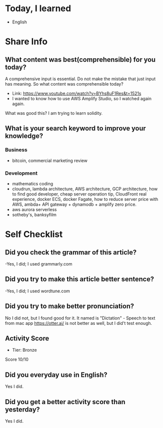 # Today, I learned 
- English

# Share Info
## What content was best(comprehensible) for you today?
A comprehensive input is essential. 
Do not make the mistake that just input has meaning.
So what content was comprehensible today?
- Link: https://www.youtube.com/watch?v=BYhs8uF1Res&t=1521s
- I wanted to know how to use AWS Amplify Studio, so I watched again again.
 
What was good this?
I am trying to learn solidity.

## What is your search keyword to improve your knowledge?
### Business
- bitcoin, commercial marketing review 

### Development
- mathematics coding
- cloudrun, lambda architecture, AWS architecture, GCP architecture, how to find good developer, cheap server operation tip, CloudFront real experience, docker ECS, docker Fagate, how to reduce server price with AWS, ambda+ API gateway + dynamodb + amplify zero price.
- aws aurora serverless
- sotheby's, banksyfilm

# Self Checklist
## Did you check the grammar of this article?
-Yes, I did; I used grammarly.com 

## Did you try to make this article better sentence?
-Yes, I did; I used wordtune.com

## Did you try to make better pronunciation?
No I did not, but I found good for it. It named is "Dictation" - Speech to text from mac app
https://otter.ai/ is not better as well, but I did't test enough.

## Activity Score
- Tier: Bronze

Score 10/10

## Did you everyday use in English?
Yes I did.

## Did you get a better activity score than yesterday?
Yes I did.


